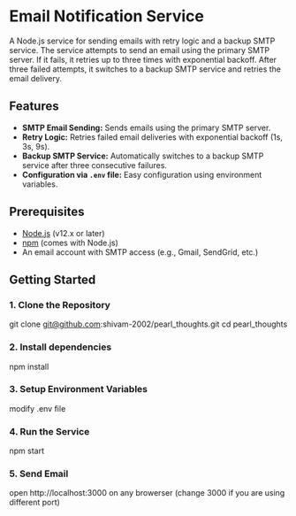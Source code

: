 # Email Notification Service

A Node.js service for sending emails with retry logic and a backup SMTP service. The service attempts to send an email using the primary SMTP server. If it fails, it retries up to three times with exponential backoff. After three failed attempts, it switches to a backup SMTP service and retries the email delivery.

## Features

- **SMTP Email Sending:** Sends emails using the primary SMTP server.
- **Retry Logic:** Retries failed email deliveries with exponential backoff (1s, 3s, 9s).
- **Backup SMTP Service:** Automatically switches to a backup SMTP service after three consecutive failures.
- **Configuration via `.env` file:** Easy configuration using environment variables.

## Prerequisites

- [Node.js](https://nodejs.org/) (v12.x or later)
- [npm](https://www.npmjs.com/) (comes with Node.js)
- An email account with SMTP access (e.g., Gmail, SendGrid, etc.)

## Getting Started

### 1. Clone the Repository

git clone git@github.com:shivam-2002/pearl_thoughts.git
cd pearl_thoughts

### 2. Install dependencies

npm install

### 3. Setup Environment Variables

modify .env file

### 4. Run the Service

npm start

### 5. Send Email

open http://localhost:3000 on any browerser (change 3000 if you are using different port)
